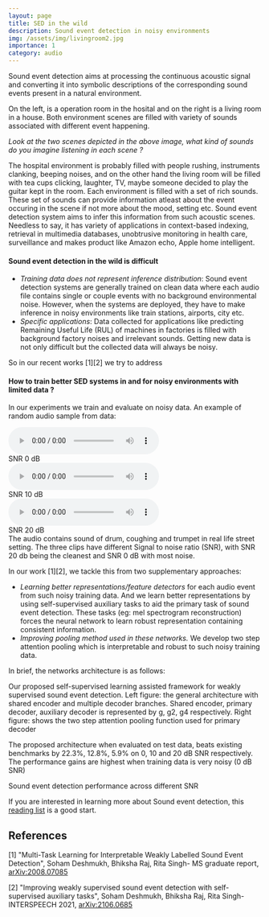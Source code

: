 ```yaml
---
layout: page
title: SED in the wild
description: Sound event detection in noisy environments
img: /assets/img/livingroom2.jpg
importance: 1
category: audio
---
```

Sound event detection aims at processing the continuous acoustic signal and converting it into symbolic descriptions of the corresponding sound events present in a natural environment. 

<div class="row">
    <div class="col-sm mt-3 mt-md-0">
        <img class="img-fluid rounded z-depth-1" src="{{ '/assets/img/hospital.jpg' | relative_url }}" alt="" title="example image"/>
    </div>
    <div class="col-sm mt-3 mt-md-0">
        <img class="img-fluid rounded z-depth-1" src="{{ '/assets/img/livingroom2.jpg' | relative_url }}" alt="" title="example image"/>
    </div>
</div>
<div class="caption">
    On the left, is a operation room in the hosital and on the right is a living room in a house. Both environment scenes are filled with variety of sounds associated with different event happening.
</div>

<i>Look at the two scenes depicted in the above image, what kind of sounds do you imagine listening in each scene ? </i>

The hospital environment is probably filled with people rushing, instruments clanking, beeping noises, and on the other hand the living room will be filled with tea cups clicking, laughter, TV, maybe someone decided to play the guitar kept in the room. Each environment is filled with a set of rich sounds. These set of sounds can provide information atleast about the event occuring in the scene if not more about the mood, setting etc. Sound event detection system aims to infer this information from such acoustic scenes. Needless to say, it has variety of applications in context-based indexing, retrieval in multimedia databases, unobtrusive monitoring in health care, surveillance and makes product like Amazon echo, Apple home intelligent.

#### Sound event detection in the wild is difficult
- <i>Training data does not represent inference distribution</i>: Sound event detection systems are generally trained on clean data where each audio file contains single or couple events with no background environmental noise. However, when the systems are deployed, they have to make inference in noisy environments like train stations, airports, city etc. 
- <i>Specific applications</i>: Data collected for applications like predicting Remaining Useful Life (RUL) of machines in factories is filled with background factory noises and irrelevant sounds. Getting new data is not only difficult but the collected data will always be noisy.

So in our recent works [1][2] we try to address
#### How to train better SED systems in and for noisy environments with limited data ?

In our experiments we train and evaluate on noisy data. An example of random audio sample from data:

<div class="row">
    <audio controls>
      <source src="/assets/audio/06031_snr0.mp3" type="audio/mp3">
        Your browser does not support the audio element.
    </audio>
    <div class="caption">
    SNR 0 dB
    </div>
    <audio controls>
      <source src="/assets/audio/06031_snr10.mp3" type="audio/mp3">
    Your browser does not support the audio element.
    </audio>
    <div class="caption">
    SNR 10 dB
    </div>
    <audio controls>
      <source src="/assets/audio/06031_snr20.mp3" type="audio/mp3">
    Your browser does not support the audio element.
    </audio>
    <div class="caption">
    SNR 20 dB
    </div>
</div>
<div class="caption">
    The audio contains sound of drum, coughing and trumpet in real life street setting. The three clips have different Signal to noise ratio (SNR), with SNR 20 db being the cleanest and SNR 0 dB with most noise.
</div>

In our work [1][2], we tackle this from two supplementary approaches:
- <i> Learning better representations/feature detectors </i> for each audio event from such noisy training data. And we learn better representations by using self-supervised auxiliary tasks to aid the primary task of sound event detection. These tasks (eg: mel spectrogram reconstruction) forces the neural network to learn robust representation containing consistent information.
- <i> Improving pooling method used in these networks. </i> We develop two step attention pooling which is interpretable and robust to such noisy training data.

In brief, the networks architecture is as follows:

<img class="img-fluid rounded z-depth-1" src="{{ '/assets/img/mtl.jpg' | relative_url }}" alt="" title="example image"/>
<div class="caption">
    Our proposed self-supervised learning assisted framework for weakly supervised sound event detection. Left figure: the general
    architecture with shared encoder and multiple decoder branches. Shared encoder, primary decoder, auxiliary decoder is represented by g, g2, g4 respectively. Right figure: shows the two step attention pooling function used for primary decoder
</div>

The proposed architecture when evaluated on test data, beats existing benchmarks by 22.3%, 12.8%, 5.9% on 0, 10 and 20 dB SNR
respectively. The performance gains are highest when training data is very noisy (0 dB SNR)

<img class="img-fluid rounded z-depth-1" src="{{ '/assets/img/mtlresults.jpg' | relative_url }}" alt="" title="example image"/>
<div class="caption">
    Sound event detection performance across different SNR
</div>

If you are interested in learning more about Sound event detection, this [reading list](https://github.com/soham97/awesome-sound_event_detection) is a good start.

## References
[1] "Multi-Task Learning for Interpretable Weakly Labelled Sound Event Detection", Soham Deshmukh, Bhiksha Raj, Rita Singh- MS graduate report, [arXiv:2008.07085](https://arxiv.org/abs/2008.07085)

[2] "Improving weakly supervised sound event detection with self-supervised auxiliary tasks", Soham Deshmukh, Bhiksha Raj, Rita Singh- INTERSPEECH 2021, [arXiv:2106.0685](https://arxiv.org/abs/2106.06858)